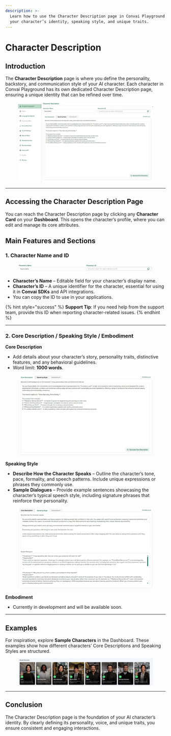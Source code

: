 ```yaml
---
description: >-
  Learn how to use the Character Description page in Convai Playground to define
  your character’s identity, speaking style, and unique traits.
---
```


# Character Description

## Introduction

The **Character Description** page is where you define the personality, backstory, and communication style of your AI character. Each character in Convai Playground has its own dedicated Character Description page, ensuring a unique identity that can be refined over time.

<figure><img src="../../.gitbook/assets/Screenshot 2025-08-10 150107.png" alt=""><figcaption></figcaption></figure>

***

## Accessing the Character Description Page

You can reach the Character Description page by clicking any **Character Card** on your **Dashboard**. This opens the character’s profile, where you can edit and manage its core attributes.

## Main Features and Sections

### 1. Character Name and ID

<figure><img src="../../.gitbook/assets/Screenshot 2025-08-10 150421.png" alt=""><figcaption></figcaption></figure>

* **Character’s Name** – Editable field for your character’s display name.
* **Character’s ID** – A unique identifier for the character, essential for using it in **Convai SDKs** and API integrations.
* You can copy the ID to use in your applications.

{% hint style="success" %}
**Support Tip**: If you need help from the support team, provide this ID when reporting character-related issues.
{% endhint %}

***

### 2. Core Description / Speaking Style / Embodiment

**Core Description**

* Add details about your character’s story, personality traits, distinctive features, and any behavioral guidelines.
* Word limit: **1000 words**.

<figure><img src="../../.gitbook/assets/image (39).png" alt=""><figcaption></figcaption></figure>

**Speaking Style**

* **Describe How the Character Speaks** – Outline the character’s tone, pace, formality, and speech patterns. Include unique expressions or phrases they commonly use.
* **Sample Dialogues** – Provide example sentences showcasing the character’s typical speech style, including signature phrases that reinforce their personality.

<figure><img src="../../.gitbook/assets/Screenshot 2025-08-10 150129.png" alt=""><figcaption></figcaption></figure>

**Embodiment**

* Currently in development and will be available soon.

***

## Examples

For inspiration, explore **Sample Characters** in the Dashboard. These examples show how different characters’ Core Descriptions and Speaking Styles are structured.

<figure><img src="../../.gitbook/assets/image (40).png" alt=""><figcaption></figcaption></figure>

***

## Conclusion

The Character Description page is the foundation of your AI character’s identity. By clearly defining its personality, voice, and unique traits, you ensure consistent and engaging interactions.
